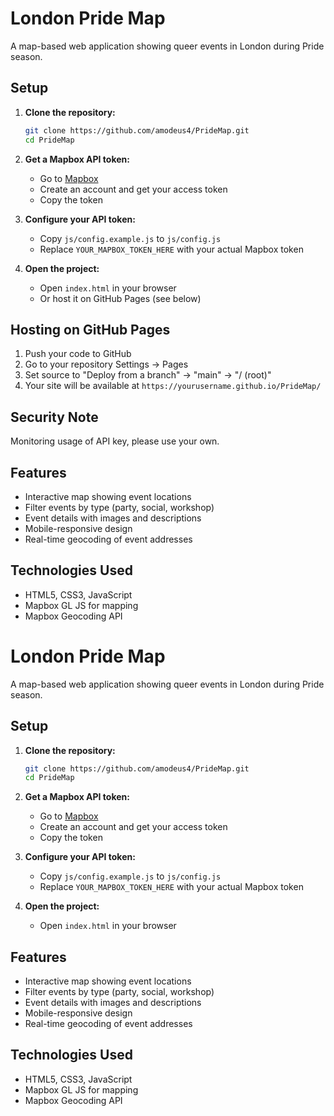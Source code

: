 # London Pride Map

A map-based web application showing queer events in London during Pride season.

## Setup

1. **Clone the repository:**

   ```bash
   git clone https://github.com/amodeus4/PrideMap.git
   cd PrideMap
   ```

2. **Get a Mapbox API token:**

   - Go to [Mapbox](https://account.mapbox.com/)
   - Create an account and get your access token
   - Copy the token

3. **Configure your API token:**

   - Copy `js/config.example.js` to `js/config.js`
   - Replace `YOUR_MAPBOX_TOKEN_HERE` with your actual Mapbox token

4. **Open the project:**
   - Open `index.html` in your browser
   - Or host it on GitHub Pages (see below)

## Hosting on GitHub Pages

1. Push your code to GitHub
2. Go to your repository Settings → Pages
3. Set source to "Deploy from a branch" → "main" → "/ (root)"
4. Your site will be available at `https://yourusername.github.io/PrideMap/`

## Security Note

Monitoring usage of API key, please use your own.

## Features

- Interactive map showing event locations
- Filter events by type (party, social, workshop)
- Event details with images and descriptions
- Mobile-responsive design
- Real-time geocoding of event addresses

## Technologies Used

- HTML5, CSS3, JavaScript
- Mapbox GL JS for mapping
- Mapbox Geocoding API

# London Pride Map

A map-based web application showing queer events in London during Pride season.

## Setup

1. **Clone the repository:**

   ```bash
   git clone https://github.com/amodeus4/PrideMap.git
   cd PrideMap
   ```

2. **Get a Mapbox API token:**

   - Go to [Mapbox](https://account.mapbox.com/)
   - Create an account and get your access token
   - Copy the token

3. **Configure your API token:**

   - Copy `js/config.example.js` to `js/config.js`
   - Replace `YOUR_MAPBOX_TOKEN_HERE` with your actual Mapbox token

4. **Open the project:**
   - Open `index.html` in your browser

## Features

- Interactive map showing event locations
- Filter events by type (party, social, workshop)
- Event details with images and descriptions
- Mobile-responsive design
- Real-time geocoding of event addresses

## Technologies Used

- HTML5, CSS3, JavaScript
- Mapbox GL JS for mapping
- Mapbox Geocoding API

